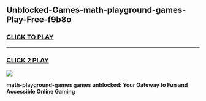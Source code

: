 
## Unblocked-Games-math-playground-games-Play-Free-f9b8o
<h3>
<a href="https://premium76.site?title=math-playground-games&ref=18A1">CLICK TO PLAY</a></h3>
<hr>

<h3>
<a href="https://premium76.site?title=math-playground-games&ref=18A1">CLICK 2 PLAY</a>
  
</h3>

<a href="https://premium76.site?title=math-playground-games&ref=18A1"><img src="https://clearcache.store/games.png"></a>


**math-playground-games games unblocked: Your Gateway to Fun and Accessible Online Gaming**
